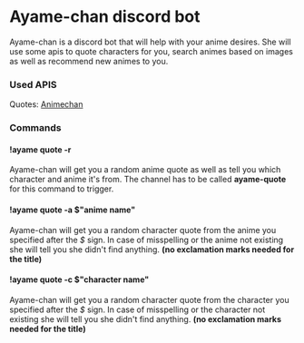 # Ayame-chan discord bot

Ayame-chan is a discord bot that will help with your anime desires. She will use some apis to quote characters for you, search animes based on images as well as recommend new animes to you.

### Used APIS
Quotes: [Animechan](https://animechan.vercel.app)



### Commands

#### !ayame quote -r
Ayame-chan will get you a random anime quote as well as tell you which character and anime it's from. The channel has to be called **ayame-quote** for this command to trigger.

#### !ayame quote -a $"anime name"
Ayame-chan will get you a random character quote from the anime you specified after the _$_ sign. In case of misspelling or the anime not existing she will tell you she didn't find anything. **(no exclamation marks needed for the title)**

#### !ayame quote -c $"character name"
Ayame-chan will get you a random character quote from the character you specified after the _$_ sign. In case of misspelling or the character not existing she will tell you she didn't find anything. **(no exclamation marks needed for the title)**
